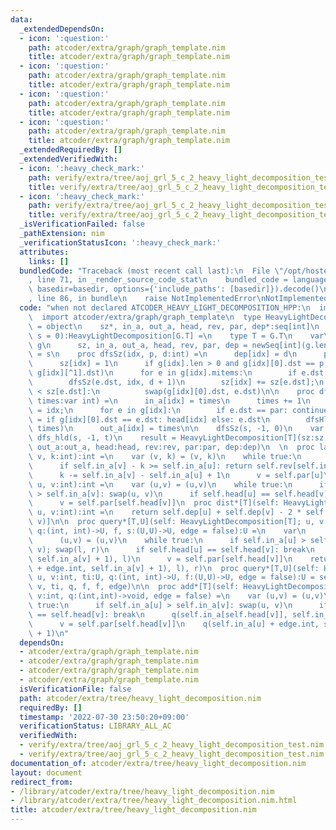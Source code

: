 ```yaml
---
data:
  _extendedDependsOn:
  - icon: ':question:'
    path: atcoder/extra/graph/graph_template.nim
    title: atcoder/extra/graph/graph_template.nim
  - icon: ':question:'
    path: atcoder/extra/graph/graph_template.nim
    title: atcoder/extra/graph/graph_template.nim
  - icon: ':question:'
    path: atcoder/extra/graph/graph_template.nim
    title: atcoder/extra/graph/graph_template.nim
  - icon: ':question:'
    path: atcoder/extra/graph/graph_template.nim
    title: atcoder/extra/graph/graph_template.nim
  _extendedRequiredBy: []
  _extendedVerifiedWith:
  - icon: ':heavy_check_mark:'
    path: verify/extra/tree/aoj_grl_5_c_2_heavy_light_decomposition_test.nim
    title: verify/extra/tree/aoj_grl_5_c_2_heavy_light_decomposition_test.nim
  - icon: ':heavy_check_mark:'
    path: verify/extra/tree/aoj_grl_5_c_2_heavy_light_decomposition_test.nim
    title: verify/extra/tree/aoj_grl_5_c_2_heavy_light_decomposition_test.nim
  _isVerificationFailed: false
  _pathExtension: nim
  _verificationStatusIcon: ':heavy_check_mark:'
  attributes:
    links: []
  bundledCode: "Traceback (most recent call last):\n  File \"/opt/hostedtoolcache/Python/3.10.6/x64/lib/python3.10/site-packages/onlinejudge_verify/documentation/build.py\"\
    , line 71, in _render_source_code_stat\n    bundled_code = language.bundle(stat.path,\
    \ basedir=basedir, options={'include_paths': [basedir]}).decode()\n  File \"/opt/hostedtoolcache/Python/3.10.6/x64/lib/python3.10/site-packages/onlinejudge_verify/languages/nim.py\"\
    , line 86, in bundle\n    raise NotImplementedError\nNotImplementedError\n"
  code: "when not declared ATCODER_HEAVY_LIGHT_DECOMPOSITION_HPP:\n  import std/sugar\n\
    \  import atcoder/extra/graph/graph_template\n  type HeavyLightDecomposition[T]\
    \ = object\n    sz*, in_a, out_a, head, rev, par, dep*:seq[int]\n  proc initHeavyLightDecomposition*[G:Graph](g:G,\
    \ s = 0):HeavyLightDecomposition[G.T] =\n    type T = G.T\n    var\n      g =\
    \ g\n      sz, in_a, out_a, head, rev, par, dep = newSeq[int](g.len)\n    head[s]\
    \ = s\n    proc dfsSz(idx, p, d:int) =\n      dep[idx] = d\n      par[idx] = p\n\
    \      sz[idx] = 1\n      if g[idx].len > 0 and g[idx][0].dst == p: swap(g[idx][0].dst,\
    \ g[idx][^1].dst)\n      for e in g[idx].mitems:\n        if e.dst == p: continue\n\
    \        dfsSz(e.dst, idx, d + 1)\n        sz[idx] += sz[e.dst];\n        if sz[g[idx][0].dst]\
    \ < sz[e.dst]:\n          swap(g[idx][0].dst, e.dst)\n\n    proc dfsHld(idx, par:int,\
    \ times:var int) =\n      in_a[idx] = times\n      times += 1\n      rev[in_a[idx]]\
    \ = idx;\n      for e in g[idx]:\n        if e.dst == par: continue\n        head[e.dst]\
    \ = if g[idx][0].dst == e.dst: head[idx] else: e.dst\n        dfsHld(e.dst, idx,\
    \ times)\n      out_a[idx] = times\n\n    dfsSz(s, -1, 0)\n    var t = 0\n   \
    \ dfs_hld(s, -1, t)\n    result = HeavyLightDecomposition[T](sz:sz, in_a:in_a,\
    \ out_a:out_a, head:head, rev:rev, par:par, dep:dep)\n  \n  proc la*[T](self:HeavyLightDecomposition[T];\
    \ v, k:int):int =\n    var (v, k) = (v, k)\n    while true:\n      let u = self.head[v]\n\
    \      if self.in_a[v] - k >= self.in_a[u]: return self.rev[self.in_a[v] - k]\n\
    \      k -= self.in_a[v] - self.in_a[u] + 1\n      v = self.par[u]\n\n  proc lca*[T](self:HeavyLightDecomposition[T];\
    \ u, v:int):int =\n    var (u,v) = (u,v)\n    while true:\n      if self.in_a[u]\
    \ > self.in_a[v]: swap(u, v)\n      if self.head[u] == self.head[v]: return u\n\
    \      v = self.par[self.head[v]]\n  proc dist*[T](self: HeavyLightDecomposition[T],\
    \ u, v:int):int =\n    return self.dep[u] + self.dep[v] - 2 * self.dep[self.lca(u,\
    \ v)]\n\n  proc query*[T,U](self: HeavyLightDecomposition[T]; u, v:int, ti:U,\
    \ q:(int, int)->U, f, s:(U,U)->U, edge = false):U =\n    var\n      (l,r) = (ti,ti)\n\
    \      (u,v) = (u,v)\n    while true:\n      if self.in_a[u] > self.in_a[v]: swap(u,\
    \ v); swap(l, r)\n      if self.head[u] == self.head[v]: break\n      l = f(q(self.in_a[self.head[v]],\
    \ self.in_a[v] + 1), l)\n      v = self.par[self.head[v]]\n    return s(f(q(self.in_a[u]\
    \ + edge.int, self.in_a[v] + 1), l), r)\n  proc query*[T,U](self: HeavyLightDecomposition[T];\
    \ u, v:int, ti:U, q:(int, int)->U, f:(U,U)->U, edge = false):U = self.query(u,\
    \ v, ti, q, f, f, edge)\n\n  proc add*[T](self: HeavyLightDecomposition[T]; u,\
    \ v:int, q:(int,int)->void, edge = false) =\n    var (u,v) = (u,v)\n    while\
    \ true:\n      if self.in_a[u] > self.in_a[v]: swap(u, v)\n      if self.head[u]\
    \ == self.head[v]: break\n      q(self.in_a[self.head[v]], self.in_a[v] + 1)\n\
    \      v = self.par[self.head[v]]\n    q(self.in_a[u] + edge.int, self.in_a[v]\
    \ + 1)\n"
  dependsOn:
  - atcoder/extra/graph/graph_template.nim
  - atcoder/extra/graph/graph_template.nim
  - atcoder/extra/graph/graph_template.nim
  - atcoder/extra/graph/graph_template.nim
  isVerificationFile: false
  path: atcoder/extra/tree/heavy_light_decomposition.nim
  requiredBy: []
  timestamp: '2022-07-30 23:50:20+09:00'
  verificationStatus: LIBRARY_ALL_AC
  verifiedWith:
  - verify/extra/tree/aoj_grl_5_c_2_heavy_light_decomposition_test.nim
  - verify/extra/tree/aoj_grl_5_c_2_heavy_light_decomposition_test.nim
documentation_of: atcoder/extra/tree/heavy_light_decomposition.nim
layout: document
redirect_from:
- /library/atcoder/extra/tree/heavy_light_decomposition.nim
- /library/atcoder/extra/tree/heavy_light_decomposition.nim.html
title: atcoder/extra/tree/heavy_light_decomposition.nim
---
```

